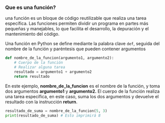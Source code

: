 ### Que es una función?
una función es un bloque de código reutilizable que realiza una tarea específica. Las funciones permiten dividir un programa en partes más pequeñas y manejables, lo que facilita el desarrollo, la depuración y el mantenimiento del código.

Una función en Python se define mediante la palabra clave `def`, seguida del nombre de la función y paréntesis que pueden contener argumentos

```python
def nombre_de_la_funcion(argumento1, argumento2):
    # Cuerpo de la función
    # Realizar alguna tarea
    resultado = argumento1 + argumento2
    return resultado
```

En este ejemplo, **nombre_de_la_funcion** es el nombre de la función, y toma dos argumentos **argumento1** y **argumento2.** El cuerpo de la función realiza una tarea específica, en este caso, suma los dos argumentos y devuelve el resultado con la instrucción **return**.

```python
resultado_de_suma = nombre_de_la_funcion(5, 3) 
print(resultado_de_suma) # Esto imprimirá 8
```